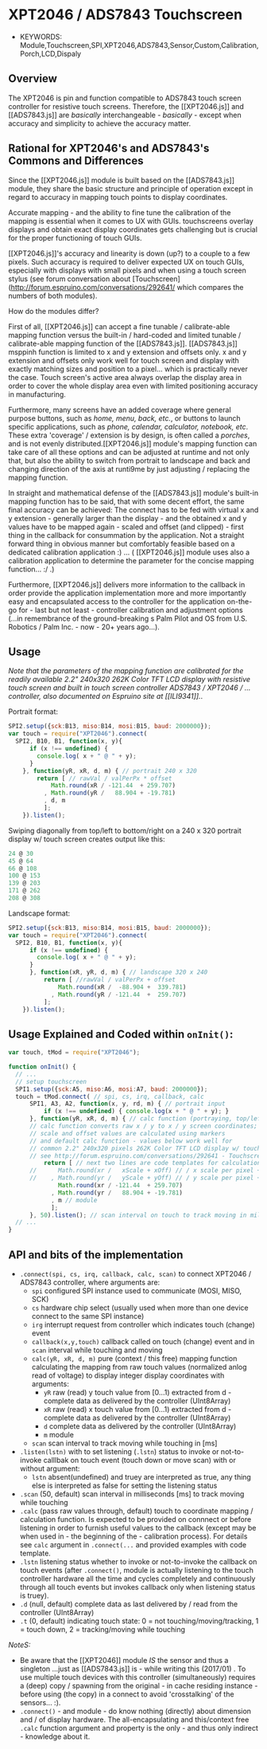 <!--- Copyright (c) 2016 markus muetschard, muet.com and Copyright (c) 2013 Gordon Williams, Pur3 Ltd. See the file LICENSE for copying permission. -->
XPT2046 / ADS7843 Touchscreen
=================

* KEYWORDS: Module,Touchscreen,SPI,XPT2046,ADS7843,Sensor,Custom,Calibration,Porch,LCD,Dispaly


Overview
------------------
The XPT2046 is pin and function compatible to ADS7843 touch screen controller for resistive touch screens. Therefore, the [[XPT2046.js]] and [[ADS7843.js]] are *basically* interchangeable - *basically* - except when accuracy and simplicity to achieve the accuracy matter.


Rational for XPT2046's and ADS7843's Commons and Differences
------------------

Since the [[XPT2046.js]] module is built based on the [[ADS7843.js]] module, they share the basic structure and principle of operation except in regard to accuracy in mapping touch points to display coordinates.

Accurate mapping - and the ability to fine tune the calibration of the mapping is essential when it comes to UX with GUIs. touchscreens overlay displays and obtain exact display coordinates gets challenging but is crucial for the proper functioning of touch GUIs.

[[XPT2046.js]]'s accuracy and linearity is down (up?) to a couple to a few pixels. Such accuracy is required to deliver expected UX on touch GUIs, especially with displays with small pixels and when using a touch screen stylus (see forum conversation about [Touchscreen](http://forum.espruino.com/conversations/292641/ which compares the numbers of both modules).

How do the modules differ?

First of all, [[XPT2046.js]] can accept a fine tunable / calibrate-able mapping function versus the built-in / hard-coded and limited tunable / calibrate-able mapping function of the [[ADS7843.js]]. [[ADS7843.js]] msppinh function is limited to x and y extension and offsets only. x and y extension and offsets only work well for touch screen and display with exactly matching sizes and position to a pixel... which is practically never the case. Touch screen's active area always overlap the display area in order to cover the whole display area even with limited positioning accuracy in manufacturing.

Furthermore, many screens have an added coverage where general purpose buttons, such as *home, menu, back, etc.*, or buttons to launch specific applications, such as *phone, calendar, calculator, notebook, etc*. These extra 'coverage' / extension is by design, is often called a *porches*, and is not evenly distributed.[[XPT2046.js]] module's mapping function can take care of all these options and can be adjusted at runtime and not only that, but also the ability to switch from portrait to landscape and back and changing direction of the axis at runti9me by just adjusting / replacing the mapping function.

In straight and mathematical defense of the [[ADS7843.js]] module's built-in mapping function has to be said, that with some decent effort, the same final accuracy can be achieved: The connect has to be fed with virtual x and y extension - generally larger than the display - and the obtained x and y values have to be mapped again - scaled and offset (and clipped) - first thing in the callback for consummation by the application. Not a straight forward thing in obvious manner but comfortably feasible based on a dedicated calibration application :) ... ( [[XPT2046.js]] module uses also a calibration application to determine the parameter for the concise mapping function... :/ .)

Furthermore, [[XPT2046.js]] delivers more information to the callback in order provide the application implementation more and more importantly easy and encapsulated access to the controller for the application on-the-go for - last but not least - controller calibration and adjustment options (...in remembrance of the ground-breaking s Palm Pilot and OS from U.S. Robotics / Palm Inc. - now - 20+ years ago...).

Usage
------------------

*Note that the parameters of the mapping function are calibrated for the readily available 2.2" 240x320 262K Color TFT LCD display with resistive touch screen and built in touch screen controller ADS7843 / XPT2046 / ... controller, also documented on Espruino site at [[ILI9341]].*.

Portrait format:

```JavaScript
SPI2.setup({sck:B13, miso:B14, mosi:B15, baud: 2000000});
var touch = require("XPT2046").connect(
  SPI2, B10, B1, function(x, y){
      if (x !== undefined) {
        console.log( x + " @ " + y);
      }
    }, function(yR, xR, d, m) { // portrait 240 x 320
        return [ // rawVal / valPerPx * offset
            Math.round(xR / -121.44  + 259.707) 
          , Math.round(yR /   88.904 + -19.781)
          , d, m
          ];
    }).listen();
```

Swiping diagonally from top/left to bottom/right on a 240 x 320 portrait display 
w/ touch screen creates output like this:

```JavaScript
24 @ 30
45 @ 64
66 @ 108
100 @ 153
139 @ 203
171 @ 262
208 @ 308
```

Landscape format:

```JavaScript
SPI2.setup({sck:B13, miso:B14, mosi:B15, baud: 2000000});
var touch = require("XPT2046").connect(
  SPI2, B10, B1, function(x, y){
      if (x !== undefined) {
        console.log( x + " @ " + y);
      }
      }, function(xR, yR, d, m) { // landscape 320 x 240
          return [ //rawVal / valPerPx + offset
              Math.round(xR /  -88.904 +  339.781)
            , Math.round(yR / -121.44  +  259.707) 
          ];
    }).listen();
```


Usage Explained and Coded within ```onInit()```:
------------------


```JavaScript
var touch, tMod = require("XPT2046");

function onInit() {
  // ...
  // setup touchscreen 
  SPI1.setup({sck:A5, miso:A6, mosi:A7, baud: 2000000});
  touch = tMod.connect( // spi, cs, irq, callback, calc
      SPI1, A3, A2, function(x, y, rd, m) { // portrait input
          if (x !== undefined) { console.log(x + " @ " + y); }
      }, function(yR, xR, d, m) { // calc function (portraying, top/left=0/0)
      // calc function converts raw x / y to x / y screen coordinates;
      // scale and offset values are calculated using markers
      // and default calc function - values below work well for
      // common 2.2" 240x320 pixels 262K Color TFT LCD display w/ touchscreen 
      // see http://forum.espruino.com/conversations/292641 - Touchscreen     
          return [ // next two lines are code templates for calculation
      //      Math.round(xr /   xScale + xOff) // / x scale per pixel + x offset
      //    , Math.round(yr /   yScale + yOff) // / y scale per pixel + y offset
              Math.round(xr / -121.44  + 259.707) 
            , Math.round(yr /   88.904 + -19.781)
            , m // module
            ];
      }, 50).listen(); // scan interval on touch to track moving in milliseconds
  // ...
}
```


API and bits of the implementation
------------------

- `.connect(spi, cs, irq, callback, calc, scan)` to connect XPT2046 / ADS7843 controller, where arguments are:
  - `spi` configured SPI instance used to communicate (MOSI, MISO, SCK)
  - `cs` hardware chip select (usually used when more than one device connect to the same SPI instance)
  - `irg` interrupt request from controller which indicates touch (change) event
  - `callback(x,y,touch)` callback called on touch (change) event and in `scan` interval while touching and moving
  - `calc(yR, xR, d, m)` pure (context / this free) mapping function calculating the mapping from raw touch values (normalized anlog read of voltage) to display integer display coordinates with arguments:
    - `yR` raw (read) y touch value from [0...1) extracted from d - complete data as delivered by the controller (UInt8Array)
    - `xR` raw (read) x touch value from [0...1) extracted from d - complete data as delivered by the controller (UInt8Array)
    - `d` complete data as delivered by the controller (UInt8Array)     
    - `m` module
  - `scan` scan interval to track moving while touching in [ms]
- `.listen(lstn)` with to set listening (`.lstn`) status to invoke or not-to-invoke calllbak on touch event (touch down or move scan) with or without argument:
    - `lstn` absent(undefined) and truey are interpreted as true, any thing else is interpreted as false for setting the listening status
- `.scan` (50, default) scan interval in milliseconds [ms] to track moving while touching
- `.calc` (pass raw values through, default) touch to coordinate mapping / calculation function. Is expected to be provided on connnect or before listening in order to furnish useful values to the callback (except may be when used in - the beginning of the - calibration process). For details see `calc` argument in `.connect(...` and provided examples with code template. 
- `.lstn` listening status whether to invoke or not-to-invoke the callback on touch events (after `.connect()`, module is actually listening to the touch controller hardware all the time and cycles completely and continuously through all touch events but invokes callback only when listening status is truey). 
- `.d` (null, default) complete data as last delivered by / read from the controller (UInt8Array)
- `.t` (0, default) indicating touch state: 0 = not touching/moving/tracking, 1 = touch down, 2 = tracking/moving while touching

*NoteS:*
- Be aware that the [[XPT2046]] module *IS* the sensor and thus a singleton ...just as [[ADS7843.js]] is - while writing this (2017/01) . To use multiple touch devices with this controller (simultaneously) requires a (deep) copy / spawning from the original - in cache residing instance - before using (the copy) in a connect to avoid 'crosstalking' of the sensors... :).
- `.connect()` - and module - do know nothing (directly) about dimension and / of display hardware. The all-encapsulating and this/context free `.calc` function argument and property is the only - and thus only indirect - knowledge about it.  
        
        